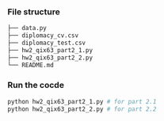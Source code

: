 ### File structure
```md
├── data.py
├── diplomacy_cv.csv
├── diplomacy_test.csv
├── hw2_qix63_part2_1.py
├── hw2_qix63_part2_2.py
└── README.md
```
### Run the cocde
```bash
python hw2_qix63_part2_1.py # for part 2.1
python hw2_qix63_part2_2.py # for part 2.2
```